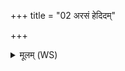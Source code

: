 +++
title = "02 अरसं हेदिदम्"

+++
<details><summary>मूलम् (WS)</summary>

अरसं हेदिदं विषं यथैनदहमाशिषम् ।  
उतैनदद्यात् पुरुषो भवादिदगदः पुनः ॥ २ ॥
</details>